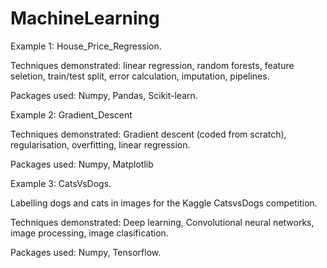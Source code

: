 # MachineLearning


Example 1: House_Price_Regression.

Techniques demonstrated: linear regression, random forests, feature seletion, train/test split, error calculation, imputation, pipelines.

Packages used: Numpy, Pandas, Scikit-learn.


Example 2: Gradient_Descent

Techniques demonstrated: Gradient descent (coded from scratch), regularisation, overfitting, linear regression.

Packages used: Numpy, Matplotlib


Example 3: CatsVsDogs.

Labelling dogs and cats in images for the Kaggle CatsvsDogs competition.

Techniques demonstrated: Deep learning, Convolutional neural networks, image processing, image clasification.

Packages used: Numpy, Tensorflow.



